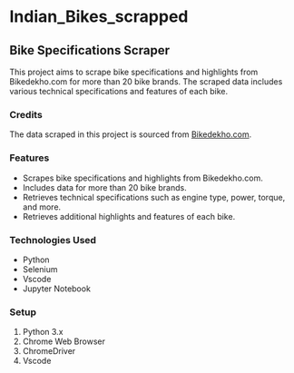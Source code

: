 # Indian_Bikes_scrapped
## Bike Specifications Scraper

This project aims to scrape bike specifications and highlights from Bikedekho.com for more than 20 bike brands. The scraped data includes various technical specifications and features of each bike.

### Credits
The data scraped in this project is sourced from [Bikedekho.com](https://www.bikedekho.com/). 

### Features
- Scrapes bike specifications and highlights from Bikedekho.com.
- Includes data for more than 20 bike brands.
- Retrieves technical specifications such as engine type, power, torque, and more.
- Retrieves additional highlights and features of each bike.

### Technologies Used
- Python
- Selenium
- Vscode
- Jupyter Notebook

### Setup
1. Python 3.x
2. Chrome Web Browser
3. ChromeDriver
4. Vscode 

